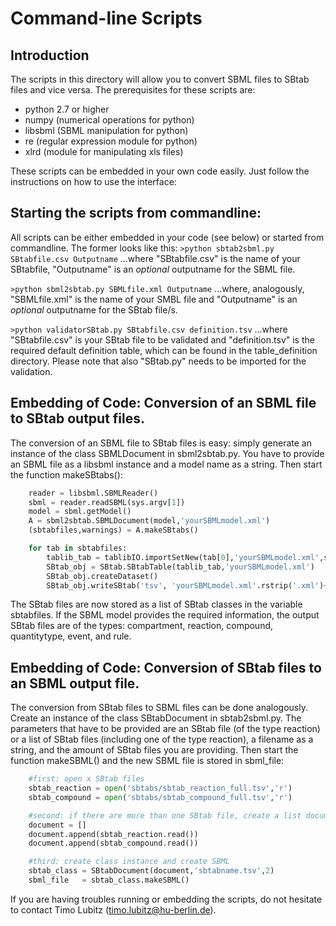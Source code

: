 # Command-line Scripts
## Introduction

The scripts in this directory will allow you to convert SBML files to SBtab files and vice versa. The prerequisites for these scripts are:

- python 2.7 or higher
- numpy (numerical operations for python)
- libsbml (SBML manipulation for python)
- re (regular expression module for python)
- xlrd (module for manipulating xls files)

These scripts can be embedded in your own code easily. Just follow the instructions on how to use the interface:

## Starting the scripts from commandline:

All scripts can be either embedded in your code (see below) or started from commandline. The former looks like this:
`>python sbtab2sbml.py SBtabfile.csv Outputname`
...where "SBtabfile.csv" is the name of your SBtabfile, "Outputname" is an _optional_ outputname for the SBML file.

`>python sbml2sbtab.py SBMLfile.xml Outputname`
...where, analogously, "SBMLfile.xml" is the name of your SMBL file and "Outputname" is an _optional_ outputname for the SBtab file/s.

`>python validatorSBtab.py SBtabfile.csv definition.tsv`
...where "SBtabfile.csv" is your SBtab file to be validated and "definition.tsv" is the required default definition table, which can be found in the table_definition directory. Please note that also "SBtab.py" needs to be imported for the validation.

## Embedding of Code: Conversion of an SBML file to SBtab output files.

The conversion of an SBML file to SBtab files is easy: simply generate an instance of the class SBMLDocument in sbml2sbtab.py. You have to provide an SBML file as a libsbml instance and a model name as a string. Then start the function makeSBtabs():
```python
    reader = libsbml.SBMLReader()
    sbml = reader.readSBML(sys.argv[1])
    model = sbml.getModel()
    A = sbml2sbtab.SBMLDocument(model,'yourSBMLmodel.xml')
    (sbtabfiles,warnings) = A.makeSBtabs()

    for tab in sbtabfiles:
        tablib_tab = tablibIO.importSetNew(tab[0],'yourSBMLmodel.xml',separator='\t')
        SBtab_obj = SBtab.SBtabTable(tablib_tab,'yourSBMLmodel.xml')
        SBtab_obj.createDataset()
        SBtab_obj.writeSBtab('tsv', 'yourSBMLmodel.xml'.rstrip('.xml')+'_'+tab[1])
```
The SBtab files are now stored as a list of SBtab classes in the variable sbtabfiles. If the SBML model provides the required information, the output SBtab files are of the types: compartment, reaction, compound, quantitytype, event, and rule.

## Embedding of Code: Conversion of SBtab files to an SBML output file.

The conversion from SBtab files to SBML files can be done analogously. Create an instance of the class SBtabDocument in sbtab2sbml.py. The parameters that have to be provided are an SBtab file (of the type reaction) or a list of SBtab files (including one of the type reaction), a filename as a string, and the amount of SBtab files you are providing. Then start the function makeSBML() and the new SBML file is stored in sbml_file:
```python
    #first: open x SBtab files
    sbtab_reaction = open('sbtabs/sbtab_reaction_full.tsv','r')
    sbtab_compound = open('sbtabs/sbtab_compound_full.tsv','r')

    #second: if there are more than one SBtab file, create a list document
    document = []
    document.append(sbtab_reaction.read())
    document.append(sbtab_compound.read())

    #third: create class instance and create SBML
    sbtab_class = SBtabDocument(document,'sbtabname.tsv',2)
    sbml_file   = sbtab_class.makeSBML()
```
If you are having troubles running or embedding the scripts, do not hesitate to contact Timo Lubitz (timo.lubitz@hu-berlin.de).
